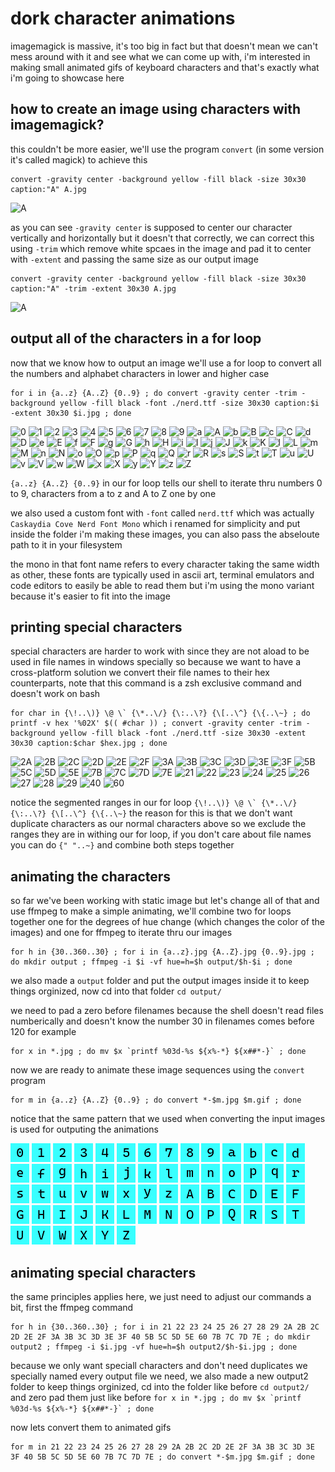 # dork character animations
imagemagick is massive, it's too big in fact but that doesn't mean we can't mess around with it and see what we can come up with, i'm interested in making small animated gifs of keyboard characters and that's exactly what i'm going to showcase here

## how to create an image using characters with imagemagick?
this couldn't be more easier, we'll use the program `convert` (in some version it's called magick) to achieve this
```
convert -gravity center -background yellow -fill black -size 30x30 caption:"A" A.jpg
```
![A](https://user-images.githubusercontent.com/59083599/143858120-f9e11d81-0de5-49ce-a264-286971095cc9.jpg)

as you can see `-gravity center` is supposed to center our character vertically and horizontally but it doesn't that correctly, we can correct this using `-trim` which remove white spcaes in the image and pad it to center with `-extent` and passing the same size as our output image
```
convert -gravity center -background yellow -fill black -size 30x30 caption:"A" -trim -extent 30x30 A.jpg
```
![A](https://user-images.githubusercontent.com/59083599/143858576-5b20d726-2568-4df6-a56c-73681f2cb05d.jpg)

## output all of the characters in a for loop
now that we know how to output an image we'll use a for loop to convert all the numbers and alphabet characters in lower and higher case
```
for i in {a..z} {A..Z} {0..9} ; do convert -gravity center -trim -background yellow -fill black -font ./nerd.ttf -size 30x30 caption:$i -extent 30x30 $i.jpg ; done
```
![0](https://user-images.githubusercontent.com/59083599/143859243-7bbaf48e-1866-4786-8034-e76ca3920213.jpg)
![1](https://user-images.githubusercontent.com/59083599/143859246-e22c0d53-0fd6-47be-98d2-a4a45c1223a9.jpg)
![2](https://user-images.githubusercontent.com/59083599/143859249-5e41f928-11f3-4f3c-8acd-866478622f01.jpg)
![3](https://user-images.githubusercontent.com/59083599/143859253-ab66335d-3be6-4652-8e64-626b5d080d1d.jpg)
![4](https://user-images.githubusercontent.com/59083599/143859257-3933e2b6-71f1-4aaa-a799-2a9c7c45bf35.jpg)
![5](https://user-images.githubusercontent.com/59083599/143859261-1b0447e9-811e-4112-9e1f-4dd27f4f4997.jpg)
![6](https://user-images.githubusercontent.com/59083599/143859265-9fc9aaee-7fc5-4af7-bac5-4ace2b595b32.jpg)
![7](https://user-images.githubusercontent.com/59083599/143859267-97cdba30-9c0f-41b9-b827-dcd4d5ca4f21.jpg)
![8](https://user-images.githubusercontent.com/59083599/143859268-eb8ee886-c16a-4a16-969a-a1df13173792.jpg)
![9](https://user-images.githubusercontent.com/59083599/143859271-58efe3a1-33a1-41a1-a5cc-d54eef610358.jpg)
![a](https://user-images.githubusercontent.com/59083599/143859273-ae15f200-4df1-4852-a44d-40b162210ae9.jpg)
![A](https://user-images.githubusercontent.com/59083599/143859275-0381021f-51d7-45c8-9057-c3e7d659a7ad.jpg)
![b](https://user-images.githubusercontent.com/59083599/143859280-2e089a1b-601c-49b4-99f0-7804cf8e28b6.jpg)
![B](https://user-images.githubusercontent.com/59083599/143859282-517c312c-3392-408c-b4e3-55da9d22e6c3.jpg)
![c](https://user-images.githubusercontent.com/59083599/143859284-96db189e-4e38-4a59-a434-157758ddc7e5.jpg)
![C](https://user-images.githubusercontent.com/59083599/143859289-2db3d214-159f-41e2-9563-e8901aa566b3.jpg)
![d](https://user-images.githubusercontent.com/59083599/143859291-6de7c41c-e5a0-4e9b-8085-8d56d045da6f.jpg)
![D](https://user-images.githubusercontent.com/59083599/143859294-67fc027e-47de-444a-af1d-462e54770b2b.jpg)
![e](https://user-images.githubusercontent.com/59083599/143859295-3c5771fd-2030-4e85-93a3-2f4b770204a1.jpg)
![E](https://user-images.githubusercontent.com/59083599/143859297-8af3a6a8-8212-4a22-b4b9-957768bf8474.jpg)
![f](https://user-images.githubusercontent.com/59083599/143859301-7b75cbcd-9863-4cd8-b373-3729d369bbc2.jpg)
![F](https://user-images.githubusercontent.com/59083599/143859304-686eefcc-8c38-4c65-9444-73ed44c2320d.jpg)
![g](https://user-images.githubusercontent.com/59083599/143859306-69db0a7d-2abf-4ebf-9ed2-144e9cb13896.jpg)
![G](https://user-images.githubusercontent.com/59083599/143859309-f0b9e327-36a5-4392-b642-b99a0cfdd66b.jpg)
![h](https://user-images.githubusercontent.com/59083599/143859313-5a92530e-fc62-4789-ac57-6245066de34b.jpg)
![H](https://user-images.githubusercontent.com/59083599/143859314-0d5846f1-f034-4375-a523-fd1fc5488b54.jpg)
![i](https://user-images.githubusercontent.com/59083599/143859316-13ef4e95-9ce1-4012-9616-33d17238e331.jpg)
![I](https://user-images.githubusercontent.com/59083599/143859317-913fd245-03d4-4031-9ede-9d1a8ee71c90.jpg)
![j](https://user-images.githubusercontent.com/59083599/143859319-6047719f-4371-4818-88c8-3cf499ca9305.jpg)
![J](https://user-images.githubusercontent.com/59083599/143859321-198c0243-1054-45f7-9e67-40de200ac670.jpg)
![k](https://user-images.githubusercontent.com/59083599/143859325-46250ebb-8d74-4291-8ead-ce0d9a91dab4.jpg)
![K](https://user-images.githubusercontent.com/59083599/143859329-054bfbd3-ea59-426f-a8c3-e68ff064e0bc.jpg)
![l](https://user-images.githubusercontent.com/59083599/143859330-d599a440-a5be-4dc6-a182-42535e5b83db.jpg)
![L](https://user-images.githubusercontent.com/59083599/143859333-f71aa803-0891-4685-8122-2311b1def08a.jpg)
![m](https://user-images.githubusercontent.com/59083599/143859338-d04a29d9-080b-4d3b-8466-270492e10519.jpg)
![M](https://user-images.githubusercontent.com/59083599/143859339-6470c350-ffdd-4e00-b070-cbd2b7852c3e.jpg)
![n](https://user-images.githubusercontent.com/59083599/143859340-ddc5092c-5deb-4fb5-98c0-ac7060725cb7.jpg)
![N](https://user-images.githubusercontent.com/59083599/143859350-a5912080-046b-43fd-8abb-b92083a381bc.jpg)
![o](https://user-images.githubusercontent.com/59083599/143859352-d9c88732-caf6-4b24-9bb5-0766b2129eeb.jpg)
![O](https://user-images.githubusercontent.com/59083599/143859358-381e3ad7-519e-43b0-8983-7ee3d0d62444.jpg)
![p](https://user-images.githubusercontent.com/59083599/143859379-cd20b67a-e23a-4cbc-9b5a-bea1612c9236.jpg)
![P](https://user-images.githubusercontent.com/59083599/143859384-be4bca98-1a4c-4372-8484-9c2b6aab440f.jpg)
![q](https://user-images.githubusercontent.com/59083599/143859387-8f37e169-964f-4120-adeb-be3ebdc9ee69.jpg)
![Q](https://user-images.githubusercontent.com/59083599/143859392-e955c0de-2f30-4edf-9e00-45b21d665695.jpg)
![r](https://user-images.githubusercontent.com/59083599/143859396-e4fcec47-787b-4e80-816d-a2178a7d33f9.jpg)
![R](https://user-images.githubusercontent.com/59083599/143859400-8362f840-0423-4774-9639-49ef1ddea901.jpg)
![s](https://user-images.githubusercontent.com/59083599/143859404-3687b1df-2aab-463d-a6ca-47c08be239bb.jpg)
![S](https://user-images.githubusercontent.com/59083599/143859405-610bdbb7-83f6-47bb-9bec-ddf3a7707ba0.jpg)
![t](https://user-images.githubusercontent.com/59083599/143859408-bc72e343-6ca8-4434-bcad-8f06ff6cdcf1.jpg)
![T](https://user-images.githubusercontent.com/59083599/143859410-2056ecc8-0689-43ef-97a9-fc2dc0dd9de5.jpg)
![u](https://user-images.githubusercontent.com/59083599/143859412-481a5a9e-0eb4-4247-85d7-8b9cc8d68ea2.jpg)
![U](https://user-images.githubusercontent.com/59083599/143859414-a7741b2e-595b-47b7-b07a-d17626826880.jpg)
![v](https://user-images.githubusercontent.com/59083599/143859416-5363537e-a564-4063-a78f-6f1566b0c83c.jpg)
![V](https://user-images.githubusercontent.com/59083599/143859418-0e1ac66c-920a-48f6-b013-a6e2acf94dcb.jpg)
![w](https://user-images.githubusercontent.com/59083599/143859422-0a9acf23-bd76-4803-b591-3d4aeb56a836.jpg)
![W](https://user-images.githubusercontent.com/59083599/143859423-c375bd06-0d0a-4be0-b793-e56d536c7780.jpg)
![x](https://user-images.githubusercontent.com/59083599/143859424-53a7acaf-4db1-4cf0-ac9f-b32d755c16ff.jpg)
![X](https://user-images.githubusercontent.com/59083599/143859427-f5018906-d48e-4d3a-9bca-0aa51f026387.jpg)
![y](https://user-images.githubusercontent.com/59083599/143859432-907221aa-0be5-43aa-95fd-cbda99d9c6cf.jpg)
![Y](https://user-images.githubusercontent.com/59083599/143859435-8a0f58a7-1e37-47e8-ac12-26ada2c79a23.jpg)
![z](https://user-images.githubusercontent.com/59083599/143859437-1aa5b10d-bcd8-4377-9e62-6f43174f8e5c.jpg)
![Z](https://user-images.githubusercontent.com/59083599/143859438-d85c7f57-4ba5-4282-a907-eedfbff92f99.jpg)

`{a..z} {A..Z} {0..9}` in our for loop tells our shell to iterate thru numbers 0 to 9, characters from a to z and A to Z one by one

we also used a custom font with `-font` called `nerd.ttf` which was actually `Caskaydia Cove Nerd Font Mono` which i renamed for simplicity and put inside the folder i'm making these images, you can also pass the abseloute path to it in your filesystem 

the mono in that font name refers to every character taking the same width as other, these fonts are typically used in ascii art, terminal emulators and code editors to easily be able to read them but i'm using the mono variant because it's easier to fit into the image

## printing special characters
special characters are harder to work with since they are not aload to be used in file names in windows specially so because we want to have a cross-platform solution we convert their file names to their hex counterparts, note that this command is a zsh exclusive command and doesn't work on bash
```
for char in {\!..\)} \@ \` {\*..\/} {\:..\?} {\[..\^} {\{..\~} ; do printf -v hex '%02X' $(( #char )) ; convert -gravity center -trim -background yellow -fill black -font ./nerd.ttf -size 30x30 -extent 30x30 caption:$char $hex.jpg ; done
```
![2A](https://user-images.githubusercontent.com/59083599/143861236-049dd0b8-7591-4906-b322-7d76f845b229.jpg)
![2B](https://user-images.githubusercontent.com/59083599/143861238-af7329f0-4dfe-4b45-8bf4-1c1923e7779b.jpg)
![2C](https://user-images.githubusercontent.com/59083599/143861239-100161af-6962-4e13-b6d8-b27aedb90740.jpg)
![2D](https://user-images.githubusercontent.com/59083599/143861242-279b38c3-48e6-4825-830e-99f43829594d.jpg)
![2E](https://user-images.githubusercontent.com/59083599/143861247-d7bda9e3-3dea-4561-89b5-3c7e1565715d.jpg)
![2F](https://user-images.githubusercontent.com/59083599/143861252-6f342676-9767-4f14-affc-1b786b1a4c00.jpg)
![3A](https://user-images.githubusercontent.com/59083599/143861254-31384c9c-0b8d-467e-8efe-7ab913ee045f.jpg)
![3B](https://user-images.githubusercontent.com/59083599/143861256-ecb154de-fb84-43d1-8d09-7fddc6540c52.jpg)
![3C](https://user-images.githubusercontent.com/59083599/143861263-8479dcf5-4584-42fa-bc6e-ccb89cbce1cd.jpg)
![3D](https://user-images.githubusercontent.com/59083599/143861265-fbecd40d-95cf-45a0-9009-883405596fc1.jpg)
![3E](https://user-images.githubusercontent.com/59083599/143861269-68162cca-e7c2-40dd-abae-ffce2ba0586c.jpg)
![3F](https://user-images.githubusercontent.com/59083599/143861270-719b588a-8c8b-4412-a5d9-c3101a2bf49a.jpg)
![5B](https://user-images.githubusercontent.com/59083599/143861273-16bc73ef-dd4a-4ac3-b2e2-4b0e5f3cab90.jpg)
![5C](https://user-images.githubusercontent.com/59083599/143861274-d776521e-6022-49f8-afdb-887ee10f8ed2.jpg)
![5D](https://user-images.githubusercontent.com/59083599/143861278-dbb49ab8-cc29-4274-b7a8-157e8ca5b769.jpg)
![5E](https://user-images.githubusercontent.com/59083599/143861283-e1eab6e8-cea3-408d-bdfc-ce28ddaa469c.jpg)
![7B](https://user-images.githubusercontent.com/59083599/143861286-b16bbbcf-d234-4d61-bc9e-2095d635acfd.jpg)
![7C](https://user-images.githubusercontent.com/59083599/143861287-c08e01a8-7b2b-4a9c-a649-cc373ab67aa7.jpg)
![7D](https://user-images.githubusercontent.com/59083599/143861290-6290d37d-db8f-4cc7-ac97-c88c0c12e297.jpg)
![7E](https://user-images.githubusercontent.com/59083599/143861295-8a53fad3-7c57-42bf-ad2e-08e469c71650.jpg)
![21](https://user-images.githubusercontent.com/59083599/143861297-a82ccd5b-7b1e-4149-b3e4-b292cba54c01.jpg)
![22](https://user-images.githubusercontent.com/59083599/143861298-de2e114f-a22c-40e6-a8dc-ed9cb9166457.jpg)
![23](https://user-images.githubusercontent.com/59083599/143861302-636f55e9-3d2b-4c8d-b5ce-65491784eaa5.jpg)
![24](https://user-images.githubusercontent.com/59083599/143861304-6071b4ce-c69f-4f4b-b142-3a1f68629fda.jpg)
![25](https://user-images.githubusercontent.com/59083599/143861307-f4faa7b9-959f-4e88-a4d5-c6d1983febee.jpg)
![26](https://user-images.githubusercontent.com/59083599/143861311-5d402c63-c36a-4d49-9448-939d161be6fd.jpg)
![27](https://user-images.githubusercontent.com/59083599/143861313-04ef5c80-b856-40c5-a2d2-4634ae7fd7d8.jpg)
![28](https://user-images.githubusercontent.com/59083599/143861315-63c4c65d-cd88-4426-b645-6576af11bf9b.jpg)
![29](https://user-images.githubusercontent.com/59083599/143861316-0dbe40ac-eaec-4d62-8c65-6dfb896ffa35.jpg)
![40](https://user-images.githubusercontent.com/59083599/143861320-7cfe7867-6240-46c8-8c9c-f51deb5a3a61.jpg)
![60](https://user-images.githubusercontent.com/59083599/143861323-e5ec056c-cb37-432f-9474-43010a844160.jpg)

notice the segmented ranges in our for loop ``{\!..\)} \@ \` {\*..\/} {\:..\?} {\[..\^} {\{..\~}`` the reason for this is that we don't want duplicate characters as our normal characters above so we exclude the ranges they are in withing our for loop, if you don't care about file names you can do ``{" "..~}`` and combine both steps together

## animating the characters
so far we've been working with static image but let's change all of that and use ffmpeg to make a simple animating, we'll combine two for loops together one for the degrees of hue change (which changes the color of the images) and one for ffmpeg to iterate thru our images
```
for h in {30..360..30} ; for i in {a..z}.jpg {A..Z}.jpg {0..9}.jpg ; do mkdir output ; ffmpeg -i $i -vf hue=h=$h output/$h-$i ; done
```

we also made a `output` folder and put the output images inside it to keep things orginized, now cd into that folder ``cd output/``

we need to pad a zero before filenames because the shell doesn't read files numberically and doesn't know the number 30 in filenames comes before 120 for example
```
for x in *.jpg ; do mv $x `printf %03d-%s ${x%-*} ${x##*-}` ; done 
```

now we are ready to animate these image sequences using the `convert` program
```
for m in {a..z} {A..Z} {0..9} ; do convert *-$m.jpg $m.gif ; done 
```
notice that the same pattern that we used when converting the input images is used for outputing the animations

![0](gifs/0.gif)
![1](gifs/1.gif)
![2](gifs/2.gif)
![3](gifs/3.gif)
![4](gifs/4.gif)
![5](gifs/5.gif)
![6](gifs/6.gif)
![7](gifs/7.gif)
![8](gifs/8.gif)
![9](gifs/9.gif)
![a](gifs/a.gif)
![b](gifs/b.gif)
![c](gifs/c.gif)
![d](gifs/d.gif)
![e](gifs/e.gif)
![f](gifs/f.gif)
![g](gifs/g.gif)
![h](gifs/h.gif)
![i](gifs/i.gif)
![j](gifs/j.gif)
![k](gifs/k.gif)
![l](gifs/l.gif)
![m](gifs/m.gif)
![n](gifs/n.gif)
![o](gifs/o.gif)
![p](gifs/p.gif)
![q](gifs/q.gif)
![r](gifs/r.gif)
![s](gifs/s.gif)
![t](gifs/t.gif)
![u](gifs/u.gif)
![v](gifs/v.gif)
![w](gifs/w.gif)
![x](gifs/x.gif)
![y](gifs/y.gif)
![z](gifs/z.gif)
![A](gifs/A.gif)
![B](gifs/B.gif)
![C](gifs/C.gif)
![D](gifs/D.gif)
![E](gifs/E.gif)
![F](gifs/F.gif)
![G](gifs/G.gif)
![H](gifs/H.gif)
![I](gifs/I.gif)
![J](gifs/J.gif)
![K](gifs/K.gif)
![L](gifs/L.gif)
![M](gifs/M.gif)
![N](gifs/N.gif)
![O](gifs/O.gif)
![P](gifs/P.gif)
![Q](gifs/Q.gif)
![R](gifs/R.gif)
![S](gifs/S.gif)
![T](gifs/T.gif)
![U](gifs/U.gif)
![V](gifs/V.gif)
![W](gifs/W.gif)
![X](gifs/X.gif)
![Y](gifs/Y.gif)
![Z](gifs/Z.gif)

## animating special characters
the same principles applies here, we just need to adjust our commands a bit, first the ffmpeg command
```
for h in {30..360..30} ; for i in 21 22 23 24 25 26 27 28 29 2A 2B 2C 2D 2E 2F 3A 3B 3C 3D 3E 3F 40 5B 5C 5D 5E 60 7B 7C 7D 7E ; do mkdir output2 ; ffmpeg -i $i.jpg -vf hue=h=$h output2/$h-$i.jpg ; done
```
because we only want speciall characters and don't need duplicates we specially named every output file we need, we also made a new output2 folder to keep things orginized, cd into the folder like before ``cd output2/`` and zero pad them just like before ``for x in *.jpg ; do mv $x `printf %03d-%s ${x%-*} ${x##*-}` ; done``

now lets convert them to animated gifs
```
for m in 21 22 23 24 25 26 27 28 29 2A 2B 2C 2D 2E 2F 3A 3B 3C 3D 3E 3F 40 5B 5C 5D 5E 60 7B 7C 7D 7E ; do convert *-$m.jpg $m.gif ; done
```
